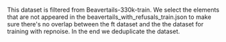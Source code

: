This dataset is filtered from Beavertails-330k-train. We select the elements that are not appeared in the beavertails_with_refusals_train.json to make sure there's no overlap between the ft dataset and the the dataset for training with repnoise. In the end we deduplicate the dataset.